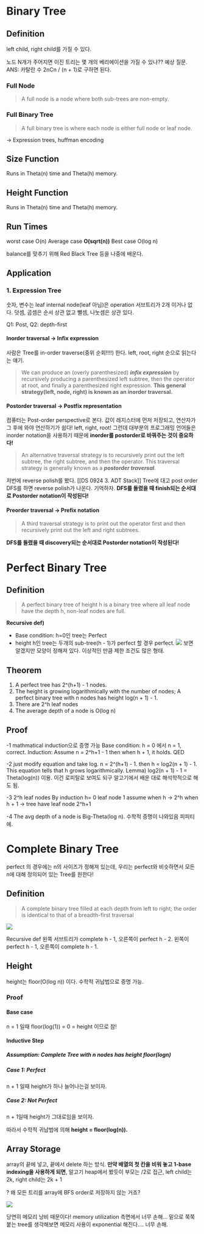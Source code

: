 # Binary Tree

## Definition
left child, right child를 가질 수 있다.

노드 N개가 주어지면 이진 트리는 몇 개의 베리에이션을 가질 수 있나?? 예상 질문.
ANS: 카탈란 수
2nCn / (n + 1)로 구하면 된다.

### Full Node
> A full node is a node where both sub-trees are non-empty.

### Full Binary Tree
> A full binary tree is where each node is either full node or leaf node.

-> Expression trees, huffman encoding
## Size Function
Runs in Theta(n) time and Theta(h) memory.

## Height Function
Runs in Theta(n) time and Theta(h) memory.

## Run Times
worst case O(n)
Average case **O(sqrt(n))**
Best case O(log n)

balance를 맞추기 위해 Red Black Tree 등을 나중에 배운다.

## Application
### 1. Expression Tree
숫자, 변수는 leaf
internal node(leaf 아님)은 operation
서브트리가 2개 이거나 없다.
덧셈, 곱셈은 순서 상관 없고 뺄셈, 나눗셈은 상관 있다.

Q1: Post, Q2: depth-first
#### Inorder traversal -> Infix expression
사람은 Tree를 in-order traverse(중위 순회!!!!) 한다. left, root, right 순으로 읽는다는 얘기.

> We can produce an (overly parenthesized) ***infix expression*** by recursively producing a parenthesized left subtree, then the operator at root, and finally a parenthesized right expression. **This general strategy(left, node, right) is known as an inorder traversal.**

#### Postorder traversal -> Postfix representation
컴퓨터는 Post-order perspective로 본다. 값이 레지스터에 먼저 저장되고, 연산자가 그 후에 와야 연산하기가 쉽다! left, right, root!
그런데 대부분의 프로그래밍 언어들은 inorder notation을 사용하기 때문에 **inorder를 postorder로 바꿔주는 것이 중요하다!**

> An alternative traversal strategy is to recursively print out the left subtree, the right subtree, and then the operator. This traversal strategy is generally known as a ***postorder traversal***.

저번에 reverse polish를 봤다. [[DS 0924 3. ADT Stack]] Tree에 대고 post order DFS를 하면 reverse polish가 나온다. 기억하자. 
**DFS를 돌렸을 때 finish되는 순서대로 Postorder notation이 작성된다!**

#### Preorder traversal -> Prefix notation

> A third traversal strategy is to print out the operator first and then recursively print out the left and right subtrees. 

**DFS를 돌렸을 때 discovery되는 순서대로 Postorder notation이 작성된다!**

# Perfect Binary Tree
## Definition

> A perfect binary tree of height h is a binary tree where all leaf node have the depth h, non-leaf nodes are full.

**Recursive def)**
- Base condition: h=0인 tree는 Perfect
- height h인 tree는 두개의 sub-tree(h - 1)가 perfect 할 경우 perfect.
![](https://i.imgur.com/Xh29uEj.png)
보면 알겠지만 모양이 정해져 있다. 이상적인 만큼 제한 조건도 많은 형태.
## Theorem
1. A perfect tree has 2^(h+1) - 1 nodes.
2. The height is growing logarithmically with the number of nodes;
   A perfect binary tree with n nodes has height log(n + 1) - 1.
3. There are 2^h leaf nodes
4. The average depth of a node is O(log n)

## Proof

-1 mathmatical induction으로 증명 가능
Base condition: h = 0 에서 n = 1, correct.
Induction: Assume n = 2^h+1 - 1
then when h + 1, it holds. QED

-2 just modify equation and take log.
n = 2^(h+1) - 1.
then h = log2(n + 1) - 1. This equation tells that h grows logarithmically.
Lemma) log2(n + 1) - 1 = Theta(log(n)) 이용. 이건 로피탈로 보여도 되구 알고기에서 배운 대로 해석학적으로 해도 됨.

-3 2^h leaf nodes
By induction
h= 0 leaf node 1
assume when h -> 2^h
when h + 1 -> tree have leaf node 2^h+1

-4 The avg depth of a node
is Big-Theta(log n).
수학적 증명이 나와있음 피피티에.

# Complete Binary Tree

perfect 의 경우에는 n의 사이즈가 정해져 있는데, 우리는 perfect와 비슷하면서 모든 n에 대해 정의되어 있는 Tree를 원한다!

## Definition

> A complete binary tree filled at each depth from left to right; the order is identical to that of a breadth-first traversal
> 
![](https://i.imgur.com/zYNRlaJ.png)

Recursive def
왼쪽 서브트리가 complete h - 1, 오른쪽이 perfect h - 2.
왼쪽이 perfect h - 1, 오른쪽이 complete h - 1.
## Height
height는 floor(O(log n)) 이다. 수학적 귀납법으로 증명 가능.
### Proof
#### Base case
n = 1 일때 floor(log(1)) = 0 = height 이므로 참!
#### Inductive Step
##### Assumption: Complete Tree with n nodes has height floor(logn)
##### Case 1: Perfect
n + 1 일때 height가 하나 늘어나는걸 보이자.
##### Case 2: Not Perfect
n + 1일때 height가 그대로임을 보이자.

따라서 수학적 귀납법에 의해 **height = floor(log(n)).**
## Array Storage
array의 끝에 넣고, 끝에서 delete 하는 방식.
**만약 배열의 첫 칸을 비워 놓고 1-base indexing을 사용하게 되면**, 알고기 heap에서 봤듯이 부모는 /2로 접근, left child는 2k, right child는 2k + 1

? 왜 모든 트리를 array에 BFS order로 저장하지 않는 거죠?

![](https://i.imgur.com/twzdRkC.png)

당연히 메모리 낭비 때문이다! memory utilization 측면에서 너무 손해...
밑으로 쭉쭉 붙는 tree를 생각해보면 메모리 사용이 exponential 해진다.... 너무 손해.
